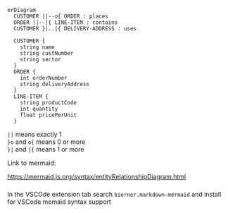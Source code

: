```mermaid
erDiagram
  CUSTOMER ||--o{ ORDER : places
  ORDER ||--|{ LINE-ITEM : contains
  CUSTOMER }|..|{ DELIVERY-ADDRESS : uses

  CUSTOMER {
    string name
    string custNumber
    string sector
  }
  ORDER {
    int orderNumber
    string deliveryAddress
  }
  LINE-ITEM {
    string productCode
    int quantity
    float pricePerUnit
  }
```

`||` means exactly 1<br/>
`}o` and `o{` means 0 or more<br/>
`}|` and `|{` means 1 or more<br/>

Link to mermaid:

https://mermaid.js.org/syntax/entityRelationshipDiagram.html

###

In the VSCOde extension tab search `bierner.markdown-mermaid` and install for VSCode memaid syntax support
